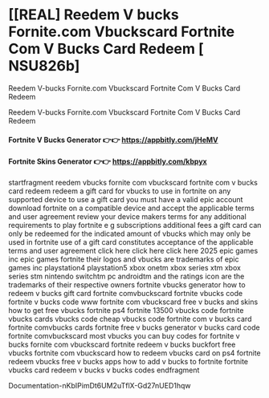 # [[REAL] Reedem V bucks Fornite.com Vbuckscard Fortnite Com V Bucks Card Redeem [ NSU826b]

Reedem V-bucks Fornite.com Vbuckscard Fortnite Com V Bucks Card Redeem

Reedem V-bucks Fornite.com Vbuckscard Fortnite Com V Bucks Card Redeem

#### **Fortnite V Bucks Generator 👉👉**  https://appbitly.com/jHeMV

#### **Fortnite Skins Generator 👉👉**  https://appbitly.com/kbpyx

startfragment reedem vbucks fornite com vbuckscard fortnite com v bucks card redeem redeem a gift card for vbucks to use in fortnite on any supported device to use a gift card you must have a valid epic account download fortnite on a compatible device and accept the applicable terms and user agreement review your device makers terms for any additional requirements to play fortnite e g subscriptions additional fees a gift card can only be redeemed for the indicated amount of vbucks which may only be used in fortnite use of a gift card constitutes acceptance of the applicable terms and user agreement click here click here click here 2025 epic games inc epic games fortnite their logos and vbucks are trademarks of epic games inc playstation4 playstation5 xbox onetm xbox series xtm xbox series stm nintendo switchtm pc androidtm and the ratings icon are the trademarks of their respective owners fortnite vbucks generator how to redeem v bucks gift card fortnite comvbuckscard fortnite vbucks code fortnite v bucks code www fortnite com vbuckscard free v bucks and skins how to get free vbucks fortnite ps4 fortnite 13500 vbucks code fortnite vbucks cards vbucks code cheap vbucks code fortnite com v bucks card fortnite comvbucks cards fortnite free v bucks generator v bucks card code fortnite comvbuckscard most vbucks you can buy codes for fortnite v bucks fornite com vbuckscard fortnite redeem v bucks buckfort free vbucks fortnite com vbuckscard how to redeem vbucks card on ps4 fortnite redeem vbucks free v bucks apps how to add v bucks to fortnite fortnite vbucks card redeem v bucks v bucks codes endfragment

Documentation-nKbIPimDt6UM2uTflX-Gd27nUED1hqw

